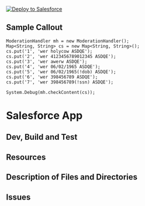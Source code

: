 [![Deploy to Salesforce](https://andrewfawcett.files.wordpress.com/2014/09/deploy.png)](https://githubsfdeploy.herokuapp.com/app/githubdeploy/sriram-venkatraman/GenericChatterFeedModeration)

## Sample Callout
```
ModerationHandler mh = new ModerationHandler();
Map<String, String> cs = new Map<String, String>();
cs.put('1', 'wer holycow ASDQE');
cs.put('2', 'wer 4123456789012345 ASDQE');
cs.put('3', 'wer awerw ASDQE');
cs.put('4', 'wer 06/02/1965 ASDQE');
cs.put('5', 'wer 06/02/1965(!dob) ASDQE');
cs.put('6', 'wer 398456789 ASDQE');
cs.put('7', 'wer 398456789(!ssn) ASDQE');

System.Debug(mh.checkContent(cs));
```

# Salesforce App

## Dev, Build and Test

## Resources

## Description of Files and Directories

## Issues
